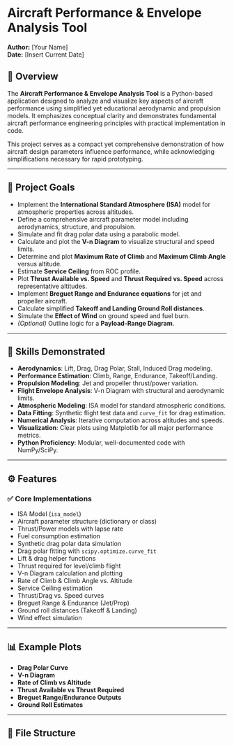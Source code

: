 # Aircraft Performance & Envelope Analysis Tool

**Author:** [Your Name]  
**Date:** [Insert Current Date]  

## 🛫 Overview

The **Aircraft Performance & Envelope Analysis Tool** is a Python-based application designed to analyze and visualize key aspects of aircraft performance using simplified yet educational aerodynamic and propulsion models. It emphasizes conceptual clarity and demonstrates fundamental aircraft performance engineering principles with practical implementation in code.

This project serves as a compact yet comprehensive demonstration of how aircraft design parameters influence performance, while acknowledging simplifications necessary for rapid prototyping.

---

## 🎯 Project Goals

- Implement the **International Standard Atmosphere (ISA)** model for atmospheric properties across altitudes.
- Define a comprehensive aircraft parameter model including aerodynamics, structure, and propulsion.
- Simulate and fit drag polar data using a parabolic model.
- Calculate and plot the **V-n Diagram** to visualize structural and speed limits.
- Determine and plot **Maximum Rate of Climb** and **Maximum Climb Angle** versus altitude.
- Estimate **Service Ceiling** from ROC profile.
- Plot **Thrust Available vs. Speed** and **Thrust Required vs. Speed** across representative altitudes.
- Implement **Breguet Range and Endurance equations** for jet and propeller aircraft.
- Calculate simplified **Takeoff and Landing Ground Roll distances**.
- Simulate the **Effect of Wind** on ground speed and fuel burn.
- *(Optional)* Outline logic for a **Payload-Range Diagram**.

---

## 🧠 Skills Demonstrated

- **Aerodynamics**: Lift, Drag, Drag Polar, Stall, Induced Drag modeling.
- **Performance Estimation**: Climb, Range, Endurance, Takeoff/Landing.
- **Propulsion Modeling**: Jet and propeller thrust/power variation.
- **Flight Envelope Analysis**: V-n Diagram with structural and aerodynamic limits.
- **Atmospheric Modeling**: ISA model for standard atmospheric conditions.
- **Data Fitting**: Synthetic flight test data and `curve_fit` for drag estimation.
- **Numerical Analysis**: Iterative computation across altitudes and speeds.
- **Visualization**: Clear plots using Matplotlib for all major performance metrics.
- **Python Proficiency**: Modular, well-documented code with NumPy/SciPy.

---

## ⚙️ Features

### ✅ Core Implementations

- ISA Model (`isa_model`)
- Aircraft parameter structure (dictionary or class)
- Thrust/Power models with lapse rate
- Fuel consumption estimation
- Synthetic drag polar data simulation
- Drag polar fitting with `scipy.optimize.curve_fit`
- Lift & drag helper functions
- Thrust required for level/climb flight
- V-n Diagram calculation and plotting
- Rate of Climb & Climb Angle vs. Altitude
- Service Ceiling estimation
- Thrust/Drag vs. Speed curves
- Breguet Range & Endurance (Jet/Prop)
- Ground roll distances (Takeoff & Landing)
- Wind effect simulation

---

## 📊 Example Plots

- **Drag Polar Curve**
- **V-n Diagram**
- **Rate of Climb vs Altitude**
- **Thrust Available vs Thrust Required**
- **Breguet Range/Endurance Outputs**
- **Ground Roll Estimates**

---

## 📁 File Structure

